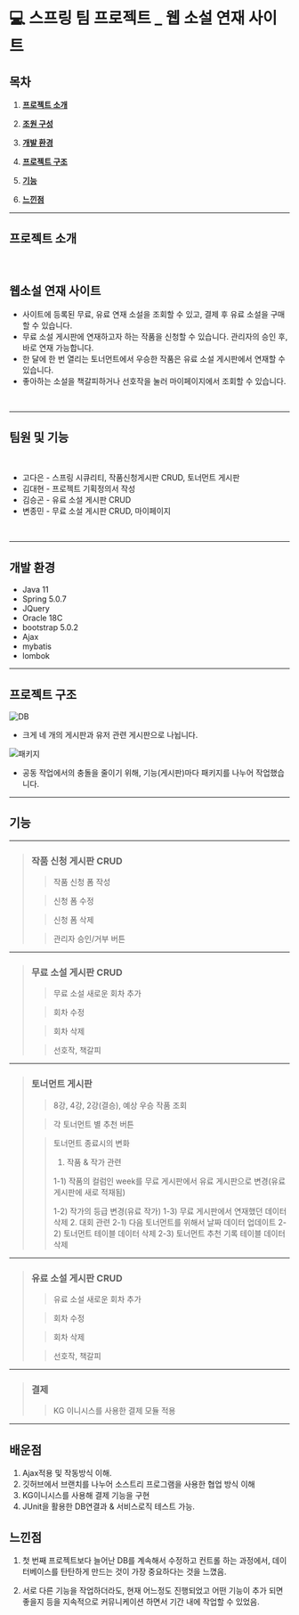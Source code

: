 # 💻 스프링 팀 프로젝트 _ 웹 소설 연재 사이트


<!---->
## 목차
1. [**프로젝트 소개**](#프로젝트-소개)

2. [**조원 구성**](#조원-구성)

3. [**개발 환경**](#개발-환경)

4. [**프로젝트 구조**](#프로젝트-구조)

5. [**기능**](#기능)

6. [**느낀점**](#느낀점)
___


## 프로젝트 소개

<br/>


## 웹소설 연재 사이트
* 사이트에 등록된 무료, 유료 연재 소설을 조회할 수 있고, 결제 후 유료 소설을 구매할 수 있습니다.
* 무료 소설 게시판에 연재하고자 하는 작품을 신청할 수 있습니다. 관리자의 승인 후, 바로 연재 가능합니다.
* 한 달에 한 번 열리는 토너먼트에서 우승한 작품은 유료 소설 게시판에서 연재할 수 있습니다.
* 좋아하는 소설을 책갈피하거나 선호작을 눌러 마이페이지에서 조회할 수 있습니다.

<br/>

---

## 팀원 및 기능 

<br/>

* 고다은 - 스프링 시큐리티, 작품신청게시판 CRUD, 토너먼트 게시판
* 김대현 - 프로젝트 기획정의서 작성
* 김승곤 - 유료 소설 게시판 CRUD
* 변종민 - 무료 소설 게시판 CRUD, 마이페이지


<br/>

---

## 개발 환경
* Java 11
* Spring 5.0.7
* JQuery
* Oracle 18C
* bootstrap 5.0.2
* Ajax
* mybatis
* lombok


---
## 프로젝트 구조
![DB](https://user-images.githubusercontent.com/93142964/174594846-81f828f4-5fe4-43a0-b07b-b81fe6b2fbfa.PNG)

- 크게 네 개의 게시판과 유저 관련 게시판으로 나뉩니다.

![패키지](https://user-images.githubusercontent.com/93142964/174595236-2d3d544b-f2e7-4e93-b777-2c8aed42a357.png)

- 공동 작업에서의 충돌을 줄이기 위해, 기능(게시판)마다 패키지를 나누어 작업했습니다.



---

## 기능


---
> ### 작품 신청 게시판 CRUD
>> 작품 신청 폼 작성
>> 
>
>> 신청 폼 수정
>> 
>
>> 신청 폼 삭제
>>
>
>> 관리자 승인/거부 버튼
>> 
>


---
> ### 무료 소설 게시판 CRUD
>> 무료 소설 새로운 회차 추가   
>> 
>
>> 회차 수정
>> 
>
>> 회차 삭제
>>
>
>> 선호작, 책갈피
>> 


---
> ### 토너먼트 게시판
>> 8강, 4강, 2강(결승), 예상 우승 작품 조회
>> 
>
>> 각 토너먼트 별 추천 버튼
>> 
>
>> 토너먼트 종료시의 변화
>> 1. 작품 & 작가 관련
>> 
>> 1-1) 작품의 컬럼인 week를 무료 게시판에서 유료 게시판으로 변경(유료 게시판에 새로 적재됨)
>> 
>> 1-2) 작가의 등급 변경(유료 작가)
>> 1-3) 무료 게시판에서 연재했던 데이터 삭제
>> 2. 대회 관련
>> 2-1) 다음 토너먼트를 위해서 날짜 데이터 업데이트
>> 2-2) 토너먼트 테이블 데이터 삭제
>> 2-3) 토너먼트 추천 기록 테이블 데이터 삭제
> 
---
> ### 유료 소설 게시판 CRUD
>> 유료 소설 새로운 회차 추가   
>> 
>
>> 회차 수정
>> 
>
>> 회차 삭제
>>
>
>> 선호작, 책갈피


---
> ### 결제
>> KG 이니시스를 사용한 결제 모듈 적용  
>

---
## 배운점

1. Ajax적용 및 작동방식 이해.
2. 깃허브에서 브랜치를 나누어 소스트리 프로그램을 사용한 협업 방식 이해
3. KG이니시스를 사용해 결제 기능을 구현
4. JUnit을 활용한 DB연결과 & 서비스로직 테스트 가능.


## 느낀점

1. 첫 번째 프로젝트보다 늘어난 DB를 계속해서 수정하고 컨트롤 하는 과정에서, 데이터베이스를 탄탄하게 만드는 것이 가장 중요하다는 것을 느꼈음.

2. 서로 다른 기능을 작업하더라도, 현재 어느정도 진행되었고 어떤 기능이 추가 되면 좋을지 등을 지속적으로 커뮤니케이션 하면서 기간 내에 작업할 수 있었음.
